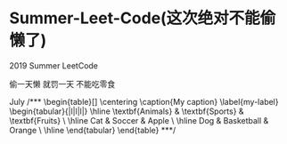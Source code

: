 # Summer-Leet-Code(这次绝对不能偷懒了)
2019 Summer LeetCode

偷一天懒
就罚一天
不能吃零食

July
/***
\begin{table}[]
\centering
\caption{My caption}
\label{my-label}
\begin{tabular}{|l|l|l|}
\hline
\textbf{Animals} & \textbf{Sports}  & \textbf{Fruits} \\ \hline
Cat     & Soccer     & Apple  \\ \hline
Dog     & Basketball & Orange \\ \hline
\end{tabular}
\end{table}
***/
